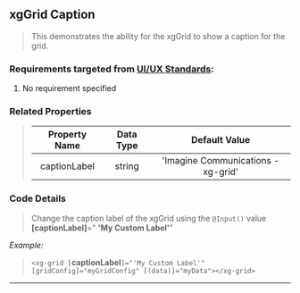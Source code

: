 ## xgGrid Caption
>   This demonstrates the ability for the xgGrid to show a caption for the grid.
### Requirements targeted from <a href="http://10.7.25.37:8090/display/XH/Grid+Requirements" target="_blank">UI/UX Standards</a>:

 1.  No requirement specified

### Related Properties
>   
>   |    Property Name   	|   Data Type   	| Default Value 	                            |
>   |:------------------:	|:-------------:	|:-------------:	                            |
>   | captionLabel       	|    string     	|      'Imagine Communications  - xg-grid'     	|

### Code Details

>   Change the caption label of the xgGrid using the `@Input()` value **[captionLabel]**=" **'My Custom Label'**"

*Example:*
>   `<xg-grid [`**captionLabel**`]="'My Custom Label'"  [gridConfig]="myGridConfig" [(data)]="myData"></xg-grid>`
___